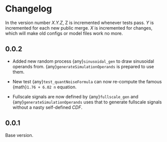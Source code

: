 # Changelog
In the version number *X.Y.Z*, Z is incremented whenever tests pass. *Y* is
incremented for each new public merge. *X* is incremented for changes, which
will make old configs or model files work no more.

## 0.0.2
- Added new random process {any}`sinusoidal_gen` to draw sinusoidal operands
  from. {any}`generateSimulationOperands` is prepared to use them.
  
- New test {any}`test_quantNoiseFormula` can now re-compute the famous
  {math}`1.76 + 6.02 n` equation.
  
- Fullscale signals are now defined by {any}`fullscale_gen` and
  {any}`generateSimulationOperands` uses that to generate fullscale
  signals without a nasty self-defined *CDF*.

## 0.0.1
Base version.
